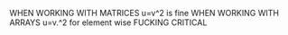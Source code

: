 WHEN WORKING WITH MATRICES u=v^2 is fine
WHEN WORKING WITH ARRAYS u=v.^2 for element wise
FUCKING CRITICAL
